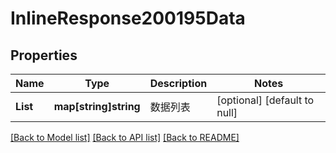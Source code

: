 # InlineResponse200195Data

## Properties
Name | Type | Description | Notes
------------ | ------------- | ------------- | -------------
**List** | **map[string]string** | 数据列表 | [optional] [default to null]

[[Back to Model list]](../README.md#documentation-for-models) [[Back to API list]](../README.md#documentation-for-api-endpoints) [[Back to README]](../README.md)

